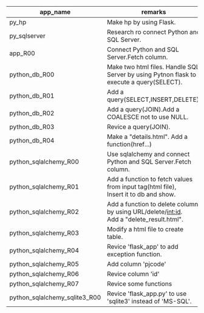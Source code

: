 |app_name|remarks|
|---|---|
|py_hp|Make hp by using Flask.|
|py_sqlserver|Research ro connect Python and SQL Server.|
|app_R00|Connect Python and SQL Server.Fetch column.|
|python_db_R00|Make two html files. Handle SQL Server by using Pytnon flask to execute a query(SELECT).|
|python_db_R01|Add a query(SELECT,INSERT,DELETE).|
|python_db_R02|Add a query(JOIN).Add a COALESCE not to use NULL.|
|python_db_R03|Revice a query(JOIN).|
|python_db_R04|Make a "details.html". Add a function(href...)|
|python_sqlalchemy_R00|Use sqlalchemy and connect Python and SQL Server.Fetch column.|
|python_sqlalchemy_R01|Add a function to fetch values from input tag(html file), <br> Insert it to db and show.|
|python_sqlalchemy_R02|Add a function to delete column by using URL/delete/<int:id>.<br>Add a "delete_result.html".|
|python_sqlalchemy_R03|Modify a html file to create table.|
|python_sqlalchemy_R04|Revice 'flask_app' to add exception function. |
|python_sqlalchemy_R05|Add column 'pjcode'|
|python_sqlalchemy_R06|Revice column 'id'|
|python_sqlalchemy_R07|Revice some functions|
|python_sqlalchemy_sqlite3_R00|Revice 'flask_app.py' to use 'sqlite3' instead of 'MS-SQL'.|
